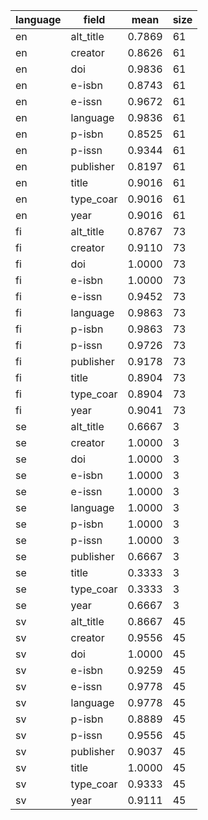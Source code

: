 | language   | field     |   mean |   size |
|------------|-----------|--------|--------|
| en         | alt_title | 0.7869 |     61 |
| en         | creator   | 0.8626 |     61 |
| en         | doi       | 0.9836 |     61 |
| en         | e-isbn    | 0.8743 |     61 |
| en         | e-issn    | 0.9672 |     61 |
| en         | language  | 0.9836 |     61 |
| en         | p-isbn    | 0.8525 |     61 |
| en         | p-issn    | 0.9344 |     61 |
| en         | publisher | 0.8197 |     61 |
| en         | title     | 0.9016 |     61 |
| en         | type_coar | 0.9016 |     61 |
| en         | year      | 0.9016 |     61 |
| fi         | alt_title | 0.8767 |     73 |
| fi         | creator   | 0.9110 |     73 |
| fi         | doi       | 1.0000 |     73 |
| fi         | e-isbn    | 1.0000 |     73 |
| fi         | e-issn    | 0.9452 |     73 |
| fi         | language  | 0.9863 |     73 |
| fi         | p-isbn    | 0.9863 |     73 |
| fi         | p-issn    | 0.9726 |     73 |
| fi         | publisher | 0.9178 |     73 |
| fi         | title     | 0.8904 |     73 |
| fi         | type_coar | 0.8904 |     73 |
| fi         | year      | 0.9041 |     73 |
| se         | alt_title | 0.6667 |      3 |
| se         | creator   | 1.0000 |      3 |
| se         | doi       | 1.0000 |      3 |
| se         | e-isbn    | 1.0000 |      3 |
| se         | e-issn    | 1.0000 |      3 |
| se         | language  | 1.0000 |      3 |
| se         | p-isbn    | 1.0000 |      3 |
| se         | p-issn    | 1.0000 |      3 |
| se         | publisher | 0.6667 |      3 |
| se         | title     | 0.3333 |      3 |
| se         | type_coar | 0.3333 |      3 |
| se         | year      | 0.6667 |      3 |
| sv         | alt_title | 0.8667 |     45 |
| sv         | creator   | 0.9556 |     45 |
| sv         | doi       | 1.0000 |     45 |
| sv         | e-isbn    | 0.9259 |     45 |
| sv         | e-issn    | 0.9778 |     45 |
| sv         | language  | 0.9778 |     45 |
| sv         | p-isbn    | 0.8889 |     45 |
| sv         | p-issn    | 0.9556 |     45 |
| sv         | publisher | 0.9037 |     45 |
| sv         | title     | 1.0000 |     45 |
| sv         | type_coar | 0.9333 |     45 |
| sv         | year      | 0.9111 |     45 |
